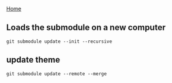 [Home](../README.md)

## Loads the submodule on a new computer
```git submodule update --init --recursive```

## update theme
```git submodule update --remote --merge```
